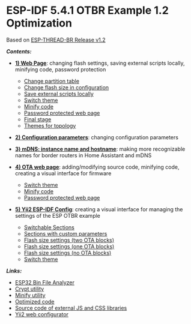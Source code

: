 
<a id="otbr-top"></a>
# ESP-IDF 5.4.1 OTBR Example 1.2 Optimization
Based on [ESP-THREAD-BR Release v1.2](https://github.com/espressif/esp-thread-br/releases/tag/v1.2)  
  
***Contents:***  
- [**1) Web Page**](README1.md#web-page): changing flash settings, saving external scripts locally, minifying code, password protection  
  - [Change partition table](README1.md#web-page-change-partitions)  
  - [Change flash size in configuration](README1.md#web-page-change-flash-size)  
  - [Save external scripts locally](README1.md#web-page-save-locally)
  - [Switch theme](README1.md#web-page-switch-theme)
  - [Minify code](README1.md#web-page-minify-code)
  - [Password protected web page](README1.md#web-page-password-protected)
  - [Final stage](README1.md#web-page-final-stage)
  - [Themes for topology](README1.md#web-page-topology-themes)


- [**2) Configuration parameters**](README2.md#configuration): changing configuration parameters  


- [**3) mDNS: instance name and hostname**](README3.md#mdns-names): making more recognizable names for border routers in Home Assistant and mDNS  


- [**4) OTA web page**](README4.md#ota-web-page): adding/modifying source code, minifying code, creating a visual interface for firmware  
  - [Switch theme](README4.md#ota-web-page-switch-theme)
  - [Minify code](README4.md#ota-web-page-minify-code)
  - [Password protected web page](README1.md#web-page-password-protected)


- [**5) Yii2 ESP-IDF Config**](README5.md#yii2-config): creating a visual interface for managing the settings of the ESP OTBR example  
  - [Switchable Sections](README5.md#yii2-config-switchable-sections)
  - [Sections with custom parameters ](README5.md#yii2-config-custom-parameters)
  - [Flash size settings (two OTA blocks)](README5.md#yii2-config-flash-size-2)
  - [Flash size settings (one OTA blocks)](README5.md#yii2-config-flash-size-1)
  - [Flash size settings (no OTA blocks)](README5.md#yii2-config-flash-size-0)
  - [Switch theme](README5.md#yii2-config-switch-theme)

    
***Links:***  
- [ESP32 Bin File Analyzer](analyzer/)  
- [Crypt utility](crypt/)  
- [Minify utility](minify/)  
- [Optimized code](optimized/)  
- [Source code of external JS and CSS libraries](src/)  
- [Yii2 web configurator](web/)  
